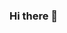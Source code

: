 ### Hi there 👋

<!--
**matheusnpessanha/matheusnpessanha** is a ✨ _special_ ✨ repository because its `README.md` (this file) appears on your GitHub profile.

(https://github-readme-stats.vercel.app/api?username=matheusnpessanha)](https://github.com/matheusnpessanha/github-readme-stats)

![Anurag's GitHub stats](https://github-readme-stats.vercel.app/api?username=matheusnpessanha&hide=contribs,prs)
